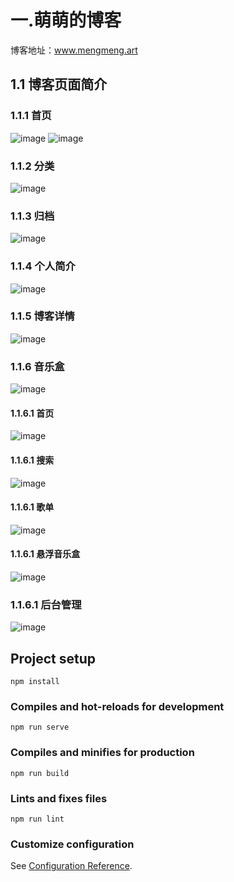 # 一.萌萌的博客
博客地址：www.mengmeng.art
## 1.1 博客页面简介
### 1.1.1 首页
![image](https://github.com/ruanfanc/Zzm_Blog/blob/master/screenshot/QQ%E5%9B%BE%E7%89%8720220423113127.png)
![image](https://github.com/ruanfanc/Zzm_Blog/blob/master/screenshot/QQ%E5%9B%BE%E7%89%8720220423113510.png)
### 1.1.2 分类
![image](https://github.com/ruanfanc/Zzm_Blog/blob/master/screenshot/QQ%E5%9B%BE%E7%89%8720220423113514.png)
### 1.1.3 归档
![image](https://github.com/ruanfanc/Zzm_Blog/blob/master/screenshot/QQ%E5%9B%BE%E7%89%8720220423161646.png)
### 1.1.4 个人简介
![image](https://github.com/ruanfanc/Zzm_Blog/blob/master/screenshot/QQ%E5%9B%BE%E7%89%8720220423113530.png)
### 1.1.5 博客详情
![image](https://github.com/ruanfanc/Zzm_Blog/blob/master/screenshot/QQ%E5%9B%BE%E7%89%8720220423161701.png)
### 1.1.6 音乐盒
![image](https://github.com/ruanfanc/Zzm_Blog/blob/master/screenshot/QQ%E5%9B%BE%E7%89%8720220423113535.png)
#### 1.1.6.1 首页
![image](https://github.com/ruanfanc/Zzm_Blog/blob/master/screenshot/QQ%E5%9B%BE%E7%89%8720220423113538.png)
#### 1.1.6.1 搜索
![image](https://github.com/ruanfanc/Zzm_Blog/blob/master/screenshot/QQ%E5%9B%BE%E7%89%8720220423113538.png)
#### 1.1.6.1 歌单
![image](https://github.com/ruanfanc/Zzm_Blog/blob/master/screenshot/QQ%E5%9B%BE%E7%89%8720220423113540.png)
#### 1.1.6.1 悬浮音乐盒
![image](https://github.com/ruanfanc/Zzm_Blog/blob/master/screenshot/QQ%E5%9B%BE%E7%89%8720220423113542.png)
### 1.1.6.1 后台管理
![image](https://github.com/ruanfanc/Zzm_Blog/blob/master/screenshot/QQ%E5%9B%BE%E7%89%8720220423113533.png)

## Project setup
```
npm install
```

### Compiles and hot-reloads for development
```
npm run serve
```

### Compiles and minifies for production
```
npm run build
```

### Lints and fixes files
```
npm run lint
```

### Customize configuration
See [Configuration Reference](https://cli.vuejs.org/config/).
